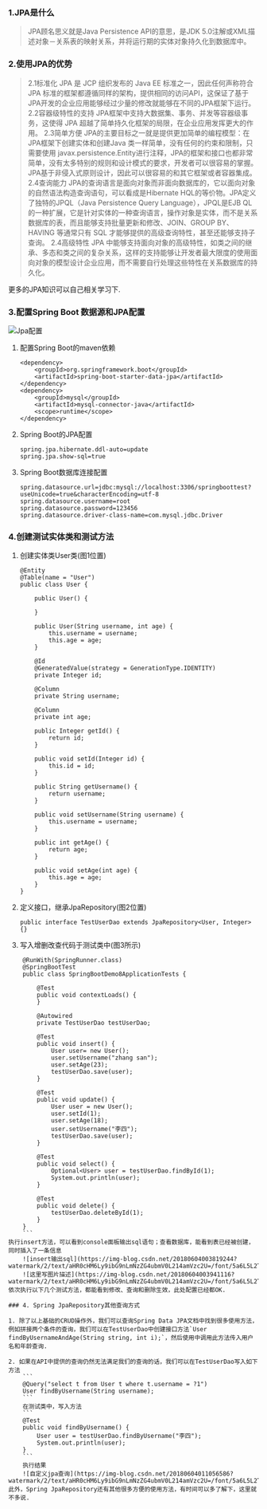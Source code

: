 ### 1.JPA是什么
>JPA顾名思义就是Java Persistence API的意思，是JDK 5.0注解或XML描述对象－关系表的映射关系，并将运行期的实体对象持久化到数据库中。

### 2.使用JPA的优势
>2.1标准化
JPA 是 JCP 组织发布的 Java EE 标准之一，因此任何声称符合 JPA 标准的框架都遵循同样的架构，提供相同的访问API，这保证了基于JPA开发的企业应用能够经过少量的修改就能够在不同的JPA框架下运行。
2.2容器级特性的支持
JPA框架中支持大数据集、事务、并发等容器级事务，这使得 JPA 超越了简单持久化框架的局限，在企业应用发挥更大的作用。
2.3简单方便
JPA的主要目标之一就是提供更加简单的编程模型：在JPA框架下创建实体和创建Java 类一样简单，没有任何的约束和限制，只需要使用 javax.persistence.Entity进行注释，JPA的框架和接口也都非常简单，没有太多特别的规则和设计模式的要求，开发者可以很容易的掌握。JPA基于非侵入式原则设计，因此可以很容易的和其它框架或者容器集成。
2.4查询能力
JPA的查询语言是面向对象而非面向数据库的，它以面向对象的自然语法构造查询语句，可以看成是Hibernate HQL的等价物。JPA定义了独特的JPQL（Java Persistence Query Language），JPQL是EJB QL的一种扩展，它是针对实体的一种查询语言，操作对象是实体，而不是关系数据库的表，而且能够支持批量更新和修改、JOIN、GROUP BY、HAVING 等通常只有 SQL 才能够提供的高级查询特性，甚至还能够支持子查询。
2.4高级特性
JPA 中能够支持面向对象的高级特性，如类之间的继承、多态和类之间的复杂关系，这样的支持能够让开发者最大限度的使用面向对象的模型设计企业应用，而不需要自行处理这些特性在关系数据库的持久化。

更多的JPA知识可以自己相关学习下.

### 3.配置Spring Boot 数据源和JPA配置
![Jpa配置](https://img-blog.csdn.net/20180604003210742?watermark/2/text/aHR0cHM6Ly9ibG9nLmNzZG4ubmV0L214amVzc2U=/font/5a6L5L2T/fontsize/400/fill/I0JBQkFCMA==/dissolve/70)

1. 配置Spring Boot的maven依赖
	```
	<dependency>
		<groupId>org.springframework.boot</groupId>
		<artifactId>spring-boot-starter-data-jpa</artifactId>
	</dependency>
	<dependency>
		<groupId>mysql</groupId>
		<artifactId>mysql-connector-java</artifactId>
		<scope>runtime</scope>
	</dependency>
	```

2. Spring Boot的JPA配置
	```
	spring.jpa.hibernate.ddl-auto=update
	spring.jpa.show-sql=true
	```

3. Spring Boot数据库连接配置
	```
	spring.datasource.url=jdbc:mysql://localhost:3306/springboottest?useUnicode=true&characterEncoding=utf-8
	spring.datasource.username=root
	spring.datasource.password=123456
	spring.datasource.driver-class-name=com.mysql.jdbc.Driver
	```
 
### 4.创建测试实体类和测试方法
 
1. 创建实体类User类(图1位置)
	```
	@Entity
	@Table(name = "User")
	public class User {
	
		public User() {
			
		}
		
		public User(String username, int age) {
			this.username = username;
			this.age = age;
		}
		
		@Id
		@GeneratedValue(strategy = GenerationType.IDENTITY)
		private Integer id;
		
		@Column
		private String username;
		
		@Column
		private int age;
	
		public Integer getId() {
			return id;
		}
	
		public void setId(Integer id) {
			this.id = id;
		}
	
		public String getUsername() {
			return username;
		}
	
		public void setUsername(String username) {
			this.username = username;
		}
	
		public int getAge() {
			return age;
		}
	
		public void setAge(int age) {
			this.age = age;
		}
	}
	```

2.  定义接口，继承JpaRepository(图2位置)
	```
	public interface TestUserDao extends JpaRepository<User, Integer> {}
	```
3. 写入增删改查代码于测试类中(图3所示)
```
	@RunWith(SpringRunner.class)
	@SpringBootTest
	public class SpringBootDemo8ApplicationTests {
	
		@Test
		public void contextLoads() {
		}
	
		@Autowired
		private TestUserDao testUserDao;
		
		@Test
		public void insert() {
			User user= new User();
			user.setUsername("zhang san");
			user.setAge(23);
			testUserDao.save(user);
		}
	
		@Test
		public void update() {
			User user = new User();
			user.setId(1);
			user.setAge(18);
			user.setUsername("李四");
			testUserDao.save(user);
		}
		
		@Test
		public void select() {
			Optional<User> user = testUserDao.findById(1);
			System.out.println(user);
		}
		
		@Test
		public void delete() {
			testUserDao.deleteById(1);
		}
	}
	```
执行insert方法，可以看到console面板输出sql语句；查看数据库，能看到表已经被创建，同时插入了一条信息
	![insert输出sql](https://img-blog.csdn.net/20180604003819244?watermark/2/text/aHR0cHM6Ly9ibG9nLmNzZG4ubmV0L214amVzc2U=/font/5a6L5L2T/fontsize/400/fill/I0JBQkFCMA==/dissolve/70)
	![这里写图片描述](https://img-blog.csdn.net/20180604003941116?watermark/2/text/aHR0cHM6Ly9ibG9nLmNzZG4ubmV0L214amVzc2U=/font/5a6L5L2T/fontsize/400/fill/I0JBQkFCMA==/dissolve/70)
依次执行以下几个测试方法，都能看到修改、查询和删除生效，此处配置已经都OK.

### 4. Spring JpaRepository其他查询方式

1. 除了以上基础的CRUD操作外，我们可以查询Spring Data JPA文档中找到很多使用方法，例如拼接两个条件的查询，我们可以在TestUserDao中创建接口方法`User findByUsernameAndAge(String string, int i);`，然后使用中调用此方法传入用户名和年龄查询.

2. 如果在API中提供的查询仍然无法满足我们的查询的话，我们可以在TestUserDao写入如下方法
	```
	@Query("select t from User t where t.username = ?1")
	User findByUsername(String username);
	```
	在测试类中，写入方法
	```
	@Test
	public void findByUsername() {
		User user = testUserDao.findByUsername("李四");
		System.out.println(user);
	}
	```
	执行结果
	![自定义jpa查询](https://img-blog.csdn.net/20180604011056586?watermark/2/text/aHR0cHM6Ly9ibG9nLmNzZG4ubmV0L214amVzc2U=/font/5a6L5L2T/fontsize/400/fill/I0JBQkFCMA==/dissolve/70)
此外，Spring JpaRepository还有其他很多方便的使用方法，有时间可以多了解下，这里就不多说.